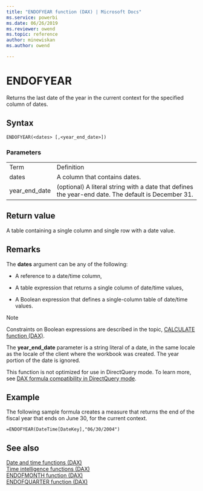 ```yaml
---
title: "ENDOFYEAR function (DAX) | Microsoft Docs"
ms.service: powerbi 
ms.date: 06/26/2019
ms.reviewer: owend
ms.topic: reference
author: minewiskan
ms.author: owend

---
```

# ENDOFYEAR
Returns the last date of the year in the current context for the specified column of dates.  
  
## Syntax  
  
```dax
ENDOFYEAR(<dates> [,<year_end_date>])  
```
  
### Parameters  
  
|||  
|-|-|  
|Term|Definition|  
|dates|A column that contains dates.|  
|year_end_date|(optional) A literal string with a date that defines the year-end date. The default is December 31.|  
  
## Return value  
A table containing a single column and single row with a date value.  
  
## Remarks  
The **dates** argument can be any of the following:  
  
-   A reference to a date/time column,  
  
-   A table expression that returns a single column of date/time values,  
  
-   A Boolean expression that defines a single-column table of date/time values.  
  
> [!NOTE]  
> Constraints on Boolean expressions are described in the topic, [CALCULATE function &#40;DAX&#41;](calculate-function-dax.md).  
  
The **year_end_date** parameter is a string literal of a date, in the same locale as the locale of the client where the workbook was created. The year portion of the date is ignored.  
  
This function is not optimized for use in DirectQuery mode. To learn more, see  [DAX formula compatibility in DirectQuery mode](https://go.microsoft.com/fwlink/?LinkId=219172). 
  
## Example  
The following sample formula creates a measure that returns the end of the fiscal year that ends on June 30, for the current context.  

```dax
=ENDOFYEAR(DateTime[DateKey],"06/30/2004")  
```
  
## See also  
[Date and time functions &#40;DAX&#41;](date-and-time-functions-dax.md)  
[Time intelligence functions &#40;DAX&#41;](time-intelligence-functions-dax.md)  
[ENDOFMONTH function &#40;DAX&#41;](endofmonth-function-dax.md)  
[ENDOFQUARTER function &#40;DAX&#41;](endofquarter-function-dax.md)  
  
